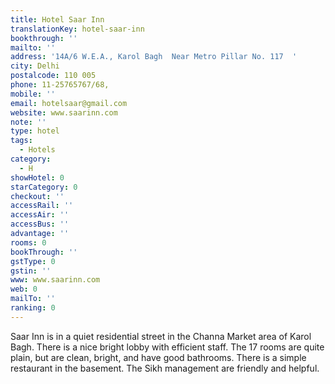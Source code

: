 ```yaml
---
title: Hotel Saar Inn
translationKey: hotel-saar-inn
bookthrough: ''
mailto: ''
address: '14A/6 W.E.A., Karol Bagh  Near Metro Pillar No. 117  '
city: Delhi
postalcode: 110 005
phone: 11-25765767/68,
mobile: ''
email: hotelsaar@gmail.com
website: www.saarinn.com
note: ''
type: hotel
tags:
  - Hotels
category:
  - H
showHotel: 0
starCategory: 0
checkout: ''
accessRail: ''
accessAir: ''
accessBus: ''
advantage: ''
rooms: 0
bookThrough: ''
gstType: 0
gstin: ''
www: www.saarinn.com
web: 0
mailTo: ''
ranking: 0
---
```







Saar Inn is in a quiet residential street in the Channa Market area of Karol Bagh. There is a nice bright lobby with efficient staff. The 17 rooms are quite plain, but are clean, bright, and have good bathrooms. There is a simple restaurant in the basement. The Sikh management are friendly and helpful. 
